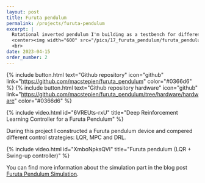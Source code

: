 ```yaml
---
layout: post
title: Furuta pendulum
permalink: /projects/furuta-pendulum
excerpt: |
  Rotational inverted pendulum I'm building as a testbench for different control algorithms
  <center><img width="600" src="/pics/17_furuta_pendulum/furuta_pendulum_rl.gif"></center>
  <br>
date: 2023-04-15
order_number: 2
---
```


{% include button.html text="Github repository" icon="github" link="https://github.com/macstepien/furuta_pendulum" color="#0366d6" %}
{% include button.html text="Github repository hardware" icon="github" link="https://github.com/macstepien/furuta_pendulum/tree/hardware/hardware" color="#0366d6" %}

{% include video.html id="6VREUts-rxU" title="Deep Reinforcement Learning Controller for a Furuta Pendulum" %}

During this project I constructed a Furuta pendulum device and compered different control strategies: LQR, MPC and DRL.

{% include video.html id="XmboNpksQVI" title="Furuta pendulum (LQR + Swing-up controller)" %}

You can find more information about the simulation part in the blog post [Furuta Pendulum Simulation](/blog/furuta-pendulum-simulation).